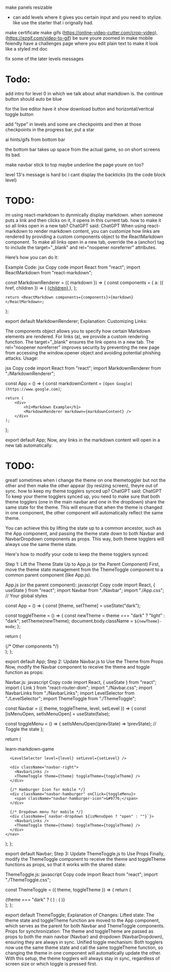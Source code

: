 make panels resizable
- can add levels where it gives you certain input and you need to stylize. like use the starter that i orignally had.

make certificate
make gifs (https://online-video-cutter.com/crop-video), (https://ezgif.com/video-to-gif) be sure youre zoomed in 
make mobile feiendly
have a challenges page where you edit plain text to make it look like a styled md doc

fix some of the later levels messages


# Todo:

add intro for level 0 in which we talk about what markdown is. the continue button should auto be blue

for the live editor have it show download button and horizontal/veritcal toggle button

add "type" in levels and some are checkpoints and then at those checkpoints in the progress bar, put a star

ai hints/gifs from bottom bar

the bottom bar takes up space from the actual game, so on short screens its bad.

make navbar stick to top
maybe underline the page youre on too?

level 13's message is hard bc i cant display the backticks (its the code block level)

# TODO:
im using react-markdown to dynmically display markdown. when someone puts a link and then clicks on it, it opens in this current tab. how to make it so all links open in a new tab?
ChatGPT said:
ChatGPT
When using react-markdown to render markdown content, you can customize how links are rendered by providing a custom components object to the ReactMarkdown component. To make all links open in a new tab, override the a (anchor) tag to include the target="_blank" and rel="noopener noreferrer" attributes.

Here’s how you can do it:

Example Code:
jsx
Copy code
import React from "react";
import ReactMarkdown from "react-markdown";

const MarkdownRenderer = ({ markdown }) => {
    const components = {
        a: ({ href, children }) => (
            <a href={href} target="_blank" rel="noopener noreferrer">
                {children}
            </a>
        ),
    };

    return <ReactMarkdown components={components}>{markdown}</ReactMarkdown>;
};

export default MarkdownRenderer;
Explanation:
Customizing Links:

The components object allows you to specify how certain Markdown elements are rendered. For links (a), we provide a custom rendering function.
The target="_blank" ensures the link opens in a new tab.
The rel="noopener noreferrer" improves security by preventing the new page from accessing the window.opener object and avoiding potential phishing attacks.
Usage:

jsx
Copy code
import React from "react";
import MarkdownRenderer from "./MarkdownRenderer";

const App = () => {
    const markdownContent = `
    [Open Google](https://www.google.com)
    `;

    return (
        <div>
            <h1>Markdown Example</h1>
            <MarkdownRenderer markdown={markdownContent} />
        </div>
    );
};

export default App;
Now, any links in the markdown content will open in a new tab automatically.


# TODO:
great! sometimes when i change the theme on one themetoggler but not the other and then make the other appear (by resizing screen), theyre out of sync. how to keep my theme togglers synced up?
ChatGPT said:
ChatGPT
To keep your theme togglers synced up, you need to make sure that both theme togglers (one in the main navbar and one in the dropdown) share the same state for the theme. This will ensure that when the theme is changed in one component, the other component will automatically reflect the same theme.

You can achieve this by lifting the state up to a common ancestor, such as the App component, and passing the theme state down to both Navbar and NavbarDropdown components as props. This way, both theme togglers will always use the same theme state.

Here's how to modify your code to keep the theme togglers synced:

Step 1: Lift the Theme State Up to App.js (or the Parent Component)
First, move the theme state management from the ThemeToggle component to a common parent component (like App.js).

App.js (or the parent component):
javascript
Copy code
import React, { useState } from "react";
import Navbar from "./Navbar";
import "./App.css"; // Your global styles

const App = () => {
  const [theme, setTheme] = useState("dark");

  const toggleTheme = () => {
    const newTheme = theme === "dark" ? "light" : "dark";
    setTheme(newTheme);
    document.body.className = `${newTheme}-mode`;
  };

  return (
    <div>
      <Navbar theme={theme} toggleTheme={toggleTheme} />
      {/* Other components */}
    </div>
  );
};

export default App;
Step 2: Update Navbar.js to Use the Theme from Props
Now, modify the Navbar component to receive the theme and toggle function as props:

Navbar.js:
javascript
Copy code
import React, { useState } from "react";
import { Link } from "react-router-dom";
import "./Navbar.css";
import NavbarLinks from "./NavbarLinks";
import LevelSelector from "./LevelSelector";
import ThemeToggle from "./ThemeToggle";

const Navbar = ({ theme, toggleTheme, level, setLevel }) => {
  const [isMenuOpen, setIsMenuOpen] = useState(false);

  const toggleMenu = () => {
    setIsMenuOpen((prevState) => !prevState); // Toggle the state
  };

  return (
    <nav className="navbar">
      <Link to="/" className="navbar-title">
        learn-markdown-game
      </Link>

      <LevelSelector level={level} setLevel={setLevel} />

      <div className="navbar-right">
        <NavbarLinks />
        <ThemeToggle theme={theme} toggleTheme={toggleTheme} />
      </div>

      {/* Hamburger Icon for mobile */}
      <div className="navbar-hamburger" onClick={toggleMenu}>
        <span className="navbar-hamburger-icon">&#9776;</span>
      </div>

      {/* Dropdown menu for mobile */}
      <div className={`navbar-dropdown ${isMenuOpen ? "open" : ""}`}>
        <NavbarLinks />
        <ThemeToggle theme={theme} toggleTheme={toggleTheme} />
      </div>
    </nav>
  );
};

export default Navbar;
Step 3: Update ThemeToggle.js to Use Props
Finally, modify the ThemeToggle component to receive the theme and toggleTheme functions as props, so that it works with the shared state:

ThemeToggle.js:
javascript
Copy code
import React from "react";
import "./ThemeToggle.css";

const ThemeToggle = ({ theme, toggleTheme }) => {
  return (
    <div className="theme-toggle" onClick={toggleTheme}>
      {theme === "dark" ? (
        <i className="fas fa-sun toggle-icon"></i>
      ) : (
        <i className="fas fa-moon toggle-icon"></i>
      )}
    </div>
  );
};

export default ThemeToggle;
Explanation of Changes:
Lifted state: The theme state and toggleTheme function are moved to the App component, which serves as the parent for both Navbar and ThemeToggle components.
Props for synchronization: The theme and toggleTheme are passed as props to both the main navbar (Navbar) and dropdown (NavbarDropdown), ensuring they are always in sync.
Unified toggle mechanism: Both togglers now use the same theme state and call the same toggleTheme function, so changing the theme in one component will automatically update the other.
With this setup, the theme togglers will always stay in sync, regardless of screen size or which toggle is pressed first.